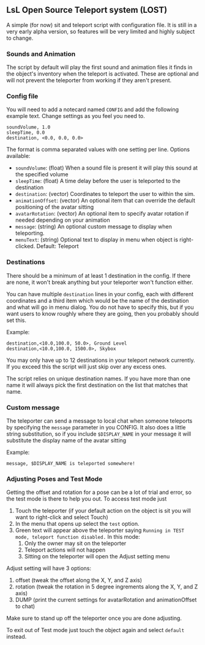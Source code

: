 ## LsL Open Source Teleport system (LOST)
A simple (for now) sit and teleport script with configuration file. It is still in a very early alpha version, so features will be very limited and highly subject to change.

### Sounds and Animation
The script by default will play the first sound and animation files it finds in the object's inventory when the teleport is activated. These are optional and will not prevent the teleporter from working if they aren't present.

### Config file
You will need to add a notecard named `CONFIG` and add the following example text. Change settings as you feel you need to.
```
soundVolume, 1.0
sleepTime, 0.0
destination, <0.0, 0.0, 0.0>
```

The format is comma separated values with one setting per line. Options available:
- `soundVolume`: (float) When a sound file is present it will play this sound at the specified volume
- `sleepTime`: (float) A time delay before the user is teleported to the destination
- `destination`: (vector) Coordinates to teleport the user to within the sim.
- `animationOffset`: (vector) An optional item that can override the default positioning of the avatar sitting
- `avatarRotation`: (vector) An optional item to specify avatar rotation if needed depending on your animation
- `message`: (string) An optional custom message to display when teleporting.
- `menuText`: (string) Optional text to display in menu when object is right-clicked. Default: Teleport

### Destinations
There should be a minimum of at least 1 destination in the config. If there are none, it won't break anything but your teleporter won't function either.

You can have multiple `destination` lines in your config, each with different coordinates and a third item which would be the name of the destination and what will go in menu dialog. You do not have to specify this, but if you want users to know roughly where they are going, then you probably should set this.

Example:
```
destination,<10.0,100.0, 50.0>, Ground Level
destination,<10.0,100.0, 1500.0>, Skybox
```

You may only have up to 12 destinations in your teleport network currently. If you exceed this the script will just skip over any excess ones.

The script relies on unique destination names. If you have more than one name it will always pick the first destination on the list that matches that name.

### Custom message
The teleporter can send a message to local chat when someone teleports by specifying the `message` parameter in you CONFIG. It also does a little string substitution, so if you include `$DISPLAY_NAME` in your message it will substitute the display name of the avatar sitting

Example:
```
message, $DISPLAY_NAME is teleported somewhere!
```

### Adjusting Poses and Test Mode
Getting the offset and rotation for a pose can be a lot of trial and error, so the test mode is there to help you out. To access test mode just

1. Touch the teleporter (if your default action on the object is sit you will want to right-click and select Touch)
2. In the menu that opens up select the `test` option.
3. Green text will appear above the teleporter saying `Running in TEST mode, teleport function disabled.` In this mode:
    1. Only the owner may sit on the teleporter
    2. Teleport actions will not happen
    3. Sitting on the teleporter will open the Adjust setting menu

Adjust setting will have 3 options:
1. offset (tweak the offset along the X, Y, and Z axis)
2. rotation (tweak the rotation in 5 degree ingrements along the X, Y, and Z axis)
3. DUMP (print the current settings for avatarRotation and animationOffset to chat)

Make sure to stand up off the teleporter once you are done adjusting.

To exit out of Test mode just touch the object again and select `default` instead.
